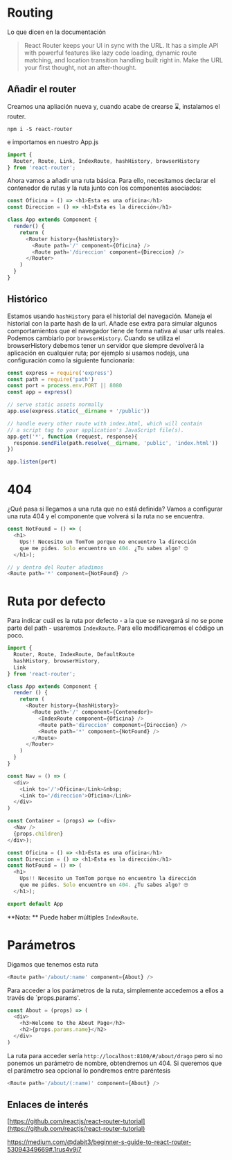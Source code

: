 # Routing

Lo que dicen en la documentación

> React Router keeps your UI in sync with the URL. It has a simple API with powerful features like lazy code loading, dynamic route matching, and location transition handling built right in. Make the URL your first thought, not an after-thought.

## Añadir el router
Creamos una apliación nueva y, cuando acabe de crearse ⌛️, instalamos el router.

```npm i -S react-router```

e importamos en nuestro App.js

```js
import { 
  Router, Route, Link, IndexRoute, hashHistory, browserHistory 
} from 'react-router';
```

Ahora vamos a añadir una ruta básica. Para ello, necesitamos declarar el contenedor de rutas y la ruta junto con los componentes asociados:

```js
const Oficina = () => <h1>Esta es una oficina</h1>
const Direccion = () => <h1>Esta es la dirección</h1>

class App extends Component {
  render() {
    return (
      <Router history={hashHistory}>
        <Route path='/' component={Oficina} />
        <Route path='/direccion' component={Direccion} />
      </Router>
    )
  }
}
```

## Histórico

Estamos usando `hashHistory` para el historial del navegación. Maneja el historial con la parte hash de la url. Añade ese extra para simular algunos comportamientos que el navegador tiene de forma nativa al usar urls reales. 
Podemos cambiarlo por `browserHistory`. Cuando se utiliza el browserHistory debemos tener un servidor que siempre devolverá la aplicación en cualquier ruta; por ejemplo si usamos nodejs, una configuración como la siguiente funcionaría:

```js
const express = require('express')
const path = require('path')
const port = process.env.PORT || 8080
const app = express()

// serve static assets normally
app.use(express.static(__dirname + '/public'))

// handle every other route with index.html, which will contain
// a script tag to your application's JavaScript file(s).
app.get('*', function (request, response){
  response.sendFile(path.resolve(__dirname, 'public', 'index.html'))
})

app.listen(port)
```

# 404

¿Qué pasa si llegamos a una ruta que no está definida? Vamos a configurar una ruta 404 y el componente que volverá si la ruta no se encuentra.

```js
const NotFound = () => (
  <h1>
    Ups!! Necesito un TomTom porque no encuentro la dirección 
    que me pides. Solo encuentro un 404. ¿Tu sabes algo? 🙄
  </h1>);

// y dentro del Router añadimos
<Route path='*' component={NotFound} />
```

# Ruta por defecto

Para indicar cuál es la ruta por defecto - a la que se navegará si no se pone parte del path - usaremos `IndexRoute`. Para ello modificaremos el código un poco.

```js
import { 
  Router, Route, IndexRoute, DefaultRoute
  hashHistory, browserHistory, 
  Link
} from 'react-router';

class App extends Component {
  render () {
    return (
      <Router history={hashHistory}>
        <Route path='/' component={Contenedor}>
          <IndexRoute component={Oficina} />
          <Route path='direccion' component={Direccion} />
          <Route path='*' component={NotFound} />
        </Route>
      </Router>
    )
  }
}

const Nav = () => (
  <div>
    <Link to='/'>Oficina</Link>&nbsp;
    <Link to='/direccion'>Oficina</Link>
  </div>
)

const Container = (props) => (<div>
  <Nav />
  {props.children}
</div>);

const Oficina = () => <h1>Esta es una oficina</h1>
const Direccion = () => <h1>Esta es la dirección</h1>
const NotFound = () => (
  <h1>
    Ups!! Necesito un TomTom porque no encuentro la dirección 
    que me pides. Solo encuentro un 404. ¿Tu sabes algo? 🙄
  </h1>);

export default App
```

**Nota: ** Puede haber múltiples `IndexRoute`.

# Parámetros

Digamos que tenemos esta ruta

```js
<Route path='/about/:name' component={About} />
```

Para acceder a los parámetros de la ruta, simplemente accedemos a ellos a través de `props.params'.

```js
const About = (props) => (
  <div>
    <h3>Welcome to the About Page</h3>
    <h2>{props.params.name}</h2>
  </div>
)
```

La ruta para acceder sería `http://localhost:8100/#/about/drago` pero si no ponemos un parámetro de nombre, obtendremos un 404. Si queremos que el parámetro sea opcional lo pondremos entre paréntesis

```js
<Route path='/about/(:name)' component={About} />
```

## Enlaces de interés

[https://github.com/reactjs/react-router-tutorial](https://github.com/reactjs/react-router-tutorial)

https://medium.com/@dabit3/beginner-s-guide-to-react-router-53094349669#.1rus4v9j7